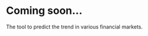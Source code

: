 <!DOCTYPE html>
<html>
<body>
<h1>Coming soon...</h1>
<p>The tool to predict the trend in various financial markets.</p>
</body>
</html>
